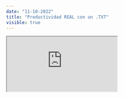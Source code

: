 ```yaml
---
date: "11-10-2022"
title: "Productividad REAL con un .TXT"
visible: true
---
```

<iframe src="https://www.youtube.com/embed/_vl_V6Q_uiM" allowfullscreen></iframe>
